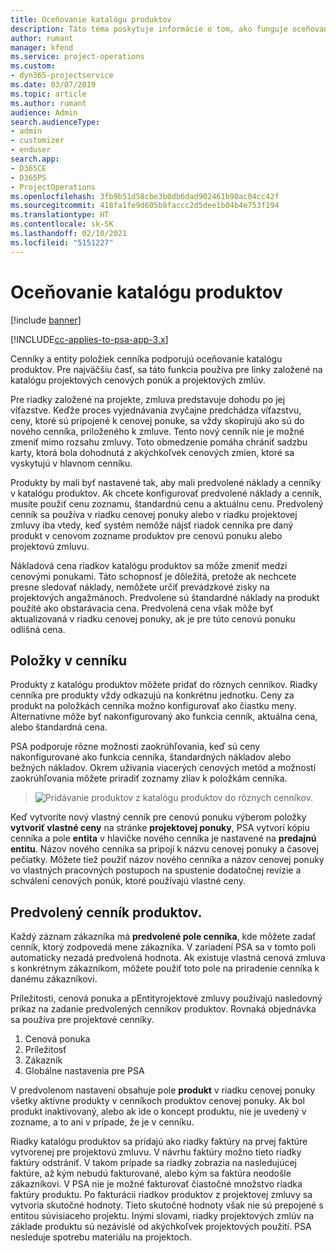 ```yaml
---
title: Oceňovanie katalógu produktov
description: Táto téma poskytuje informácie o tom, ako funguje oceňovanie produktov v katalógu Dynamics 365 Project Service Automation (PSA).
author: rumant
manager: kfend
ms.service: project-operations
ms.custom:
- dyn365-projectservice
ms.date: 03/07/2019
ms.topic: article
ms.author: rumant
audience: Admin
search.audienceType:
- admin
- customizer
- enduser
search.app:
- D365CE
- D365PS
- ProjectOperations
ms.openlocfilehash: 3fb9b51d58cbe3b0db6dad902461b90ac04cc42f
ms.sourcegitcommit: 418fa1fe9d605b8faccc2d5dee1b04b4e753f194
ms.translationtype: HT
ms.contentlocale: sk-SK
ms.lasthandoff: 02/10/2021
ms.locfileid: "5151227"
---
```

# <a name="product-catalog-pricing"></a>Oceňovanie katalógu produktov 

[!include [banner](../includes/psa-now-project-operations.md)]

[!INCLUDE[cc-applies-to-psa-app-3.x](../includes/cc-applies-to-psa-app-3x.md)]


Cenníky a entity položiek cenníka podporujú oceňovanie katalógu produktov. Pre najväčšiu časť, sa táto funkcia používa pre linky založené na katalógu projektových cenových ponúk a projektových zmlúv.

Pre riadky založené na projekte, zmluva predstavuje dohodu po jej víťazstve. Keďže proces vyjednávania zvyčajne predchádza víťazstvu, ceny, ktoré sú pripojené k cenovej ponuke, sa vždy skopírujú ako sú do nového cenníka, priloženého k zmluve. Tento nový cenník nie je možné zmeniť mimo rozsahu zmluvy. Toto obmedzenie pomáha chrániť sadzbu karty, ktorá bola dohodnutá z akýchkoľvek cenových zmien, ktoré sa vyskytujú v hlavnom cenníku.

Produkty by mali byť nastavené tak, aby mali predvolené náklady a cenníky v katalógu produktov. Ak chcete konfigurovať predvolené náklady a cenník, musíte použiť cenu zoznamu, štandardnú cenu a aktuálnu cenu. Predvolený cenník sa používa v riadku cenovej ponuky alebo v riadku projektovej zmluvy iba vtedy, keď systém nemôže nájsť riadok cenníka pre daný produkt v cenovom zozname produktov pre cenovú ponuku alebo projektovú zmluvu.

Nákladová cena riadkov katalógu produktov sa môže zmeniť medzi cenovými ponukami. Táto schopnosť je dôležitá, pretože ak nechcete presne sledovať náklady, nemôžete určiť prevádzkové zisky na projektových angažmánoch. Predvolene sú štandardné náklady na produkt použíté ako obstarávacia cena. Predvolená cena však môže byť aktualizovaná v riadku cenovej ponuky, ak je pre túto cenovú ponuku odlišná cena.

## <a name="price-list-items"></a>Položky v cenníku

Produkty z katalógu produktov môžete pridať do rôznych cenníkov. Riadky cenníka pre produkty vždy odkazujú na konkrétnu jednotku. Ceny za produkt na položkách cenníka možno konfigurovať ako čiastku meny. Alternatívne môže byť nakonfigurovaný ako funkcia cenník, aktuálna cena, alebo štandardná cena.

PSA podporuje rôzne možnosti zaokrúhľovania, keď sú ceny nakonfigurované ako funkcia cenníka, štandardných nákladov alebo bežných nákladov. Okrem užívania viacerých cenových metód a možností zaokrúhľovania môžete priradiť zoznamy zliav k položkám cenníka. 

> ![Pridávanie produktov z katalógu produktov do rôznych cenníkov.](media/basic-guide-16.png)

Keď vytvoríte nový vlastný cenník pre cenovú ponuku výberom položky **vytvoriť vlastné ceny** na stránke **projektovej ponuky**, PSA vytvorí kópiu cenníka a pole **entita** v hlavičke nového cenníka je nastavené na **predajnú entitu**. Názov nového cenníka sa pripojí k názvu cenovej ponuky a časovej pečiatky. Môžete tiež použiť názov nového cenníka a názov cenovej ponuky vo vlastných pracovných postupoch na spustenie dodatočnej revízie a schválení cenových ponúk, ktoré používajú vlastné ceny.

 
## <a name="default-product-price-list"></a>Predvolený cenník produktov.
Každý záznam zákazníka má **predvolené pole cenníka**, kde môžete zadať cenník, ktorý zodpovedá mene zákazníka. V zariadení PSA sa v tomto poli automaticky nezadá predvolená hodnota. Ak existuje vlastná cenová zmluva s konkrétnym zákazníkom, môžete použiť toto pole na priradenie cenníka k danému zákazníkovi.

Príležitosti, cenová ponuka a pEntityrojektové zmluvy používajú nasledovný príkaz na zadanie predvolených cenníkov produktov. Rovnaká objednávka sa používa pre projektové cenníky.

1.  Cenová ponuka
2.  Príležitosť
3.  Zákazník
4.  Globálne nastavenia pre PSA

V predvolenom nastavení obsahuje pole **produkt** v riadku cenovej ponuky všetky aktívne produkty v cenníkoch produktov cenovej ponuky. Ak bol produkt inaktivovaný, alebo ak ide o koncept produktu, nie je uvedený v zozname, a to ani v prípade, že je v cenníku. 

Riadky katalógu produktov sa pridajú ako riadky faktúry na prvej faktúre vytvorenej pre projektovú zmluvu. V návrhu faktúry možno tieto riadky faktúry odstrániť. V takom prípade sa riadky zobrazia na nasledujúcej faktúre, až kým nebudú fakturované, alebo kým sa faktúra neodošle zákazníkovi. V PSA nie je možné fakturovať čiastočné množstvo riadka faktúry produktu. Po fakturácii riadkov produktov z projektovej zmluvy sa vytvoria skutočné hodnoty. Tieto skutočné hodnoty však nie sú prepojené s entitou súvisiaceho projektu. Inými slovami, riadky projektových zmlúv na základe produktu sú nezávislé od akýchkoľvek projektových použití. PSA nesleduje spotrebu materiálu na projektoch.
